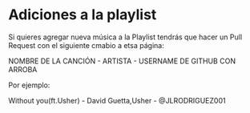 # Adiciones a la playlist
Si quieres agregar nueva música a la Playlist tendrás que hacer un Pull Request con el siguiente cmabio a etsa página:

NOMBRE DE LA CANCIÓN - ARTISTA - USERNAME DE GITHUB CON ARROBA

Por ejemplo:

Without you(ft.Usher) - David Guetta,Usher - @JLRODRIGUEZ001

